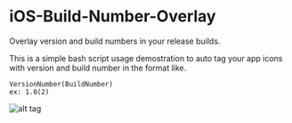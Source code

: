 # iOS-Build-Number-Overlay
Overlay version and build numbers in your release builds.

This is a simple bash script usage demostration to auto tag your app icons with version and build number in the format like.

    VersionNumber(BuildNumber)
    ex: 1.0(2)
    
![alt tag](https://raw.githubusercontent.com/madnik/iOS-Build-Number-Overlay/master/screenshot.png)

